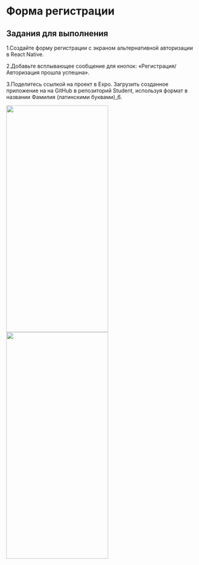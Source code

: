 # Форма регистрации

## Задания для выполнения

1.Создайте форму регистрации с экраном альтернативной авторизации в React Native.

2.Добавьте всплывающее сообщение для кнопок: «Регистрация/Авторизация прошла успешна».

3.Поделитесь ссылкой на проект в Expo. Загрузить созданное приложение на на GitHub в репозиторий Student, используя формат в названии Фамилия (латинскими буквами)_6.

<img src = "https://user-images.githubusercontent.com/70855182/164235821-3298b474-9b44-4721-b741-dc915cc4634a.png" width="270" height="600" />
<img src = "https://user-images.githubusercontent.com/70855182/164235844-0501c685-c0d9-4e2c-96e4-a22057ccb93b.png" width="270" height="600" />

